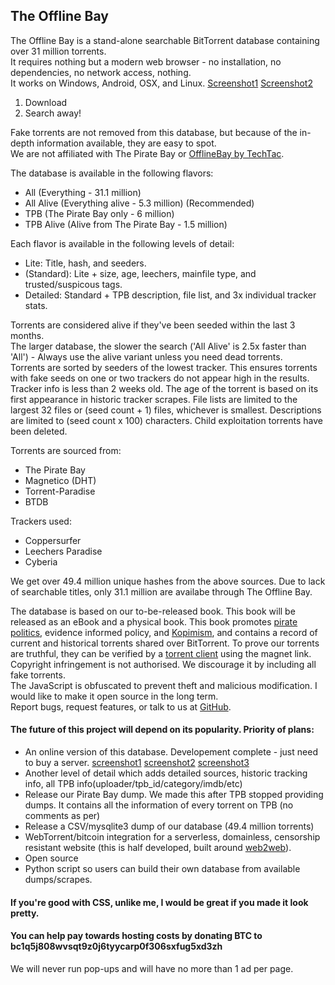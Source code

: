 ## The Offline Bay

The Offline Bay is a stand-alone searchable BitTorrent database containing over 31 million torrents.<br>
It requires nothing but a modern web browser - no installation, no dependencies, no network access, nothing.<br>
It works on Windows, Android, OSX, and Linux. <a href=https://raw.githubusercontent.com/OfflineBay/TheOfflineBay/master/docs/Search%20Results.png>Screenshot1</a> <a href=https://raw.githubusercontent.com/OfflineBay/TheOfflineBay/master/docs/Search%20Result%20Details.png>Screenshot2</a>

1. Download
2. Search away!

Fake torrents are not removed from this database, but because of the in-depth information available, they are easy to spot.<br>
We are not affiliated with The Pirate Bay or <a href=https://github.com/techtacoriginal/offlinebay>OfflineBay by TechTac</a>.

The database is available in the following flavors:
- All (Everything - 31.1 million)
- All Alive (Everything alive - 5.3 million) (Recommended)
- TPB (The Pirate Bay only - 6 million)
- TPB Alive (Alive from The Pirate Bay - 1.5 million)

Each flavor is available in the following levels of detail:
- Lite: Title, hash, and seeders.
- (Standard): Lite + size, age, leechers, mainfile type, and trusted/suspicous tags.
- Detailed: Standard + TPB description, file list, and 3x individual tracker stats.

Torrents are considered alive if they've been seeded within the last 3 months.<br>
The larger database, the slower the search ('All Alive' is 2.5x faster than 'All') - Always use the alive variant unless you need dead torrents.<br>
Torrents are sorted by seeders of the lowest tracker. This ensures torrents with fake seeds on one or two trackers do not appear high in the results. Tracker info is less than 2 weeks old. The age of the torrent is based on its first appearance in historic tracker scrapes. File lists are limited to the largest 32 files or (seed count + 1) files, whichever is smallest. Descriptions are limited to (seed count x 100) characters. Child exploitation torrents have been deleted.

Torrents are sourced from:
- The Pirate Bay
- Magnetico (DHT)
- Torrent-Paradise
- BTDB
 
Trackers used:
- Coppersurfer
- Leechers Paradise
- Cyberia

We get over 49.4 million unique hashes from the above sources.  Due to lack of searchable titles, only 31.1 million are availabe through The Offline Bay.

The database is based on our to-be-released book.  This book will be released as an eBook and a physical book.
This book promotes <a href=https://en.wikipedia.org/wiki/Pirate_Party>pirate politics</a>, evidence informed policy, and <a href=https://kopimistsamfundet.se/english>Kopimism</a>, and contains a record of current and historical torrents shared over BitTorrent.
To prove our torrents are truthful, they can be verified by a <a href=https://qbittorrent.org>torrent client</a> using the magnet link.<br>
Copyright infringement is not authorised. We discourage it by including all fake torrents.<br>
The JavaScript is obfuscated to prevent theft and malicious modification. I would like to make it open source in the long term.<br>
Report bugs, request features, or talk to us at <a href=https://github.com/OfflineBay/TheOfflineBay/issues>GitHub</a>.

#### The future of this project will depend on its popularity. Priority of plans:
- An online version of this database.  Developement complete - just need to buy a server. <a href=https://raw.githubusercontent.com/OfflineBay/TheOfflineBay/master/docs/basic.png>screenshot1</a> <a href=https://raw.githubusercontent.com/OfflineBay/TheOfflineBay/master/docs/detailed1.png>screenshot2</a> <a href=https://raw.githubusercontent.com/OfflineBay/TheOfflineBay/master/docs/detailed2.png>screenshot3</a>
- Another level of detail which adds detailed sources, historic tracking info, all TPB info(uploader/tpb_id/category/imdb/etc)
- Release our Pirate Bay dump.  We made this after TPB stopped providing dumps.  It contains all the information of every torrent on TPB (no comments as per)
- Release a CSV/mysqlite3 dump of our database (49.4 million torrents)
- WebTorrent/bitcoin integration for a serverless, domainless, censorship resistant website (this is half developed, built around <a href=https://github.com/elendirx/web2web>web2web</a>).
- Open source
- Python script so users can build their own database from available dumps/scrapes.

#### If you're good with CSS, unlike me, I would be great if you made it look pretty.
#### You can help pay towards hosting costs by donating BTC to bc1q5j808wvsqt9z0j6tyycarp0f306sxfug5xd3zh
We will never run pop-ups and will have no more than 1 ad per page.

